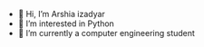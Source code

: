 - 👋 Hi, I’m Arshia izadyar
- 👀 I’m interested in Python 
- 🌱 I’m currently a computer engineering student

<!---
arshiaa104/arshiaa104 is a ✨ special ✨ repository because its `README.md` (this file) appears on your GitHub profile.
You can click the Preview link to take a look at your changes.
--->
